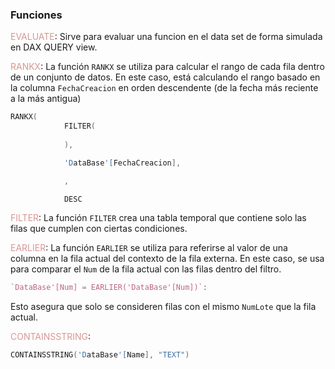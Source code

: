 ### Funciones

<font color="#d99694">EVALUATE</font>: Sirve para evaluar una funcion en el data set de forma simulada en DAX QUERY view.

<font color="#d99694">RANKX</font>: La función `RANKX` se utiliza para calcular el rango de cada fila dentro de un conjunto de datos. En este caso, está calculando el rango basado en la columna `FechaCreacion` en orden descendente (de la fecha más reciente a la más antigua)

```d
RANKX(
            FILTER(
             
            ),

            'DataBase'[FechaCreacion],

            ,

            DESC
```

<font color="#d99694">FILTER</font>: La función `FILTER` crea una tabla temporal que contiene solo las filas que cumplen con ciertas condiciones.

<font color="#d99694">EARLIER</font>: La función `EARLIER` se utiliza para referirse al valor de una columna en la fila actual del contexto de la fila externa. En este caso, se usa para comparar el `Num` de la fila actual con las filas dentro del filtro.

```d
`DataBase'[Num] = EARLIER('DataBase'[Num])`: 
```
Esto asegura que solo se consideren filas con el mismo `NumLote` que la fila actual.

<font color="#d99694">CONTAINSSTRING</font>: 
```d 
CONTAINSSTRING('DataBase'[Name], "TEXT") 
```